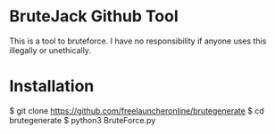# BruteJack Github Tool

This is a tool to bruteforce. I have no responsibility if anyone uses this illegally or unethically.

# Installation

$ git clone https://github.com/freelauncheronline/brutegenerate
$ cd brutegenerate
$ python3 BruteForce.py
